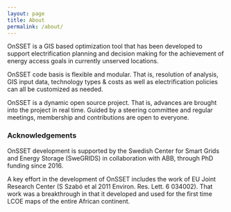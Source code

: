 ```yaml
---
layout: page
title: About
permalink: /about/
---
```


OnSSET is a GIS based optimization tool that has been developed to support electrification planning and decision making for the achievement of energy access goals in currently unserved locations. 

​OnSSET code basis is flexible and modular. That is, resolution of analysis, GIS input data, technology types & costs as well as electrification policies can all be customized as needed. 

​OnSSET is a dynamic open source project. That is, advances are brought into the project in real time. Guided by a steering committee and regular meetings, membership and contributions are open to everyone. 

### Acknowledgements
OnSSET development is supported by the Swedish Center for Smart Grids and Energy Storage (SweGRIDS) in collaboration with ABB, through PhD funding since 2016.​

A key effort in the development of OnSSET includes the work of EU Joint Research Center (S Szabó et al 2011 Environ. Res. Lett. 6 034002). That work was a breakthrough in that it developed and used for the first time LCOE maps of the entire African continent.

